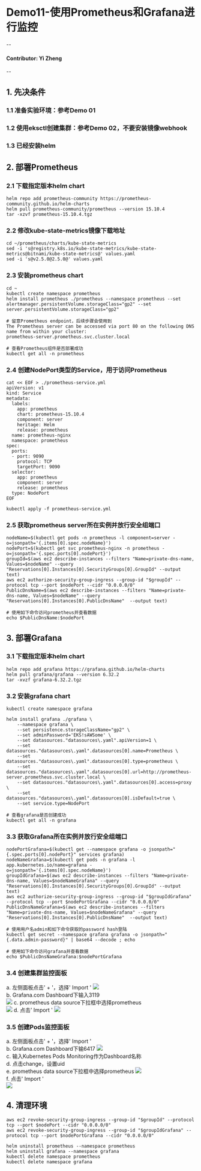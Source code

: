 # Demo11-使用Prometheus和Grafana进行监控
--
#### Contributor: Yi Zheng
--

## 1. 先决条件  
### 1.1 准备实验环境：参考Demo 01  
### 1.2 使用eksctl创建集群：参考Demo 02，不要安装镜像webhook  
### 1.3 已经安装helm

## 2. 部署Prometheus
### 2.1 下载指定版本helm chart

```
helm repo add prometheus-community https://prometheus-community.github.io/helm-charts
helm pull prometheus-community/prometheus --version 15.10.4
tar -xzvf prometheus-15.10.4.tgz
```

### 2.2 修改kube-state-metrics镜像下载地址

```
cd ~/prometheus/charts/kube-state-metrics
sed -i 's@registry.k8s.io/kube-state-metrics/kube-state-metrics@bitnami/kube-state-metrics@' values.yaml
sed -i 's@v2.5.0@2.5.0@' values.yaml
```

### 2.3 安装prometheus chart

```
cd ~
kubectl create namespace prometheus
helm install prometheus ./prometheus --namespace prometheus --set alertmanager.persistentVolume.storageClass="gp2" --set server.persistentVolume.storageClass="gp2"

# 留意Prometheus endpoint，后续步骤会使用到  
The Prometheus server can be accessed via port 80 on the following DNS name from within your cluster:
prometheus-server.prometheus.svc.cluster.local

# 查看Prometheus组件是否部署成功  
kubectl get all -n prometheus
```

### 2.4 创建NodePort类型的Service，用于访问Prometheus

```
cat << EOF > ./prometheus-service.yml
apiVersion: v1
kind: Service
metadata:
  labels:
    app: prometheus
    chart: prometheus-15.10.4
    component: server
    heritage: Helm
    release: prometheus
  name: prometheus-nginx
  namespace: prometheus
spec:
  ports:
  - port: 9090
    protocol: TCP
    targetPort: 9090
  selector:
    app: prometheus
    component: server
    release: prometheus
  type: NodePort
EOF

kubectl apply -f prometheus-service.yml
```

### 2.5 获取prometheus server所在实例并放行安全组端口

```
nodeName=$(kubectl get pods -n prometheus -l component=server -o=jsonpath='{.items[0].spec.nodeName}')
nodePort=$(kubectl get svc prometheus-nginx -n prometheus -o=jsonpath='{.spec.ports[0].nodePort}')
groupId=$(aws ec2 describe-instances --filters "Name=private-dns-name, Values=$nodeName" --query "Reservations[0].Instances[0].SecurityGroups[0].GroupId" --output text)
aws ec2 authorize-security-group-ingress --group-id "$groupId" --protocol tcp --port $nodePort --cidr "0.0.0.0/0"
PublicDnsName=$(aws ec2 describe-instances --filters "Name=private-dns-name, Values=$nodeName" --query "Reservations[0].Instances[0].PublicDnsName"  --output text)

# 使用如下命令访问prometheus并查看数据
echo $PublicDnsName:$nodePort
```

## 3. 部署Grafana

### 3.1 下载指定版本helm chart

```
helm repo add grafana https://grafana.github.io/helm-charts
helm pull grafana/grafana --version 6.32.2
tar -xvzf grafana-6.32.2.tgz
```

### 3.2 安装grafana chart

```
kubectl create namespace grafana

helm install grafana ./grafana \
    --namespace grafana \
    --set persistence.storageClassName="gp2" \
    --set adminPassword='EKS!sAWSome' \
    --set datasources."datasources\.yaml".apiVersion=1 \
    --set datasources."datasources\.yaml".datasources[0].name=Prometheus \
    --set datasources."datasources\.yaml".datasources[0].type=prometheus \
    --set datasources."datasources\.yaml".datasources[0].url=http://prometheus-server.prometheus.svc.cluster.local \
    --set datasources."datasources\.yaml".datasources[0].access=proxy \
    --set datasources."datasources\.yaml".datasources[0].isDefault=true \
    --set service.type=NodePort
    
# 查看grafana是否创建成功
kubectl get all -n grafana
```

### 3.3 获取Grafana所在实例并放行安全组端口

```
nodePortGrafana=$(kubectl get --namespace grafana -o jsonpath="{.spec.ports[0].nodePort}" services grafana)
nodeNameGrafana=$(kubectl get pods -n grafana -l app.kubernetes.io/name=grafana -o=jsonpath='{.items[0].spec.nodeName}')
groupIdGrafana=$(aws ec2 describe-instances --filters "Name=private-dns-name, Values=$nodeNameGrafana" --query "Reservations[0].Instances[0].SecurityGroups[0].GroupId" --output text)
aws ec2 authorize-security-group-ingress --group-id "$groupIdGrafana" --protocol tcp --port $nodePortGrafana --cidr "0.0.0.0/0"
PublicDnsNameGrafana=$(aws ec2 describe-instances --filters "Name=private-dns-name, Values=$nodeNameGrafana" --query "Reservations[0].Instances[0].PublicDnsName"  --output text)

# 使用用户名admin和如下命令获取的password hash登陆
kubectl get secret --namespace grafana grafana -o jsonpath="{.data.admin-password}" | base64 --decode ; echo

# 使用如下命令访问grafana并查看数据
echo $PublicDnsNameGrafana:$nodePortGrafana
```

### 3.4 创建集群监控面板  
a.  左侧面板点击' + '，选择' Import '
![](./images/1.png)  
b. Grafana.com Dashboard下输入3119  
![](./images/2.png) 
c. prometheus data source下拉框中选择prometheus  
![](./images/3.png) 
d. 点击' Import ' 
![](./images/4.png)  

### 3.5 创建Pods监控面板  
a. 左侧面板点击' + '，选择' Import '  
b. Grafana.com Dashboard下输6417 
![](./images/5.png)  
c. 输入Kubernetes Pods Monitoring作为Dashboard名称  
d. 点击change，设置uid  
e. prometheus data source下拉框中选择prometheus 
![](./images/6.png)  
f. 点击' Import '  
![](./images/7.png)  

## 4. 清理环境

```
aws ec2 revoke-security-group-ingress --group-id "$groupId" --protocol tcp --port $nodePort --cidr "0.0.0.0/0"
aws ec2 revoke-security-group-ingress --group-id "$groupIdGrafana" --protocol tcp --port $nodePortGrafana --cidr "0.0.0.0/0"

helm uninstall prometheus --namespace prometheus
helm uninstall grafana --namespace grafana
kubectl delete namespace prometheus
kubectl delete namespace grafana
```
